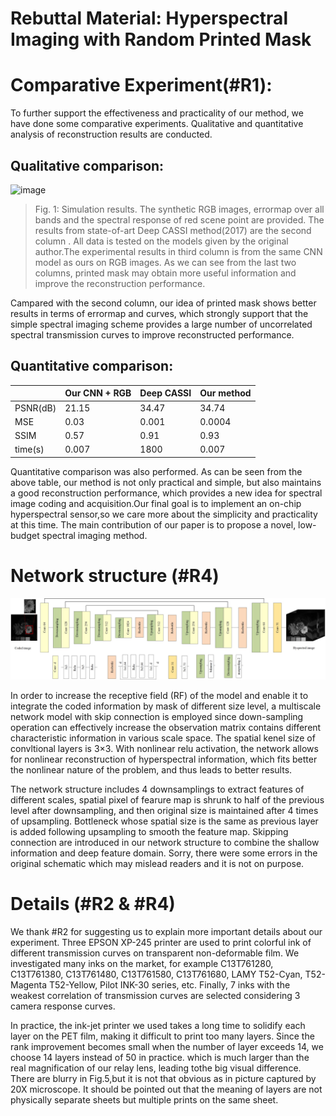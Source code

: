 # Rebuttal Material: Hyperspectral Imaging with Random Printed Mask

# Comparative Experiment(#R1):

To further support the effectiveness and practicality of our method, we have done some comparative experiments. Qualitative and quantitative analysis of reconstruction results are conducted. 

  ## Qualitative comparison:
  
  ![image](https://github.com/anymouscvpr/anymouscvpr.github.io/blob/master/link.png)
  
> Fig. 1: Simulation results. The synthetic RGB images, errormap over all bands and the spectral response of red scene point are provided.  The results from state-of-art Deep CASSI method(2017) are the second column  . All data is tested on the models given by the original author.The experimental results in third column is from the same CNN model as ours on RGB images. As we can see from the last two columns, printed mask may obtain more useful information and improve the reconstruction performance.

Campared with the second column, our idea of printed mask shows better results in terms of errormap and curves, which strongly support that the simple spectral imaging scheme provides a large number of uncorrelated spectral transmission curves to improve reconstructed performance. 


  ## Quantitative comparison:
  
|                        | Our CNN + RGB       |  Deep CASSI                  |Our method |
| -------------------    | ------------------------| -----------------------------|-----------|
| PSNR(dB)               |            21.15        |      34.47                   | 34.74     |
|  MSE                   |            0.03         |         0.001                | 0.0004    |
|  SSIM                  |       0.57              |         0.91                 | 0.93      |
| time(s)                |         0.007           |          1800                |  0.007    |
  
  Quantitative comparison was also performed. As can be seen from the above table, our method is not only practical and simple, but also maintains a good reconstruction performance, which provides a new idea for spectral image coding and acquisition.Our final goal is to implement an on-chip hyperspectral sensor,so we care more about the simplicity and practicality at this time. The main contribution of our paper is to propose a novel, low-budget spectral imaging method.
# Network structure (#R4)
![image](https://github.com/anymouscvpr/anymouscvpr.github.io/blob/master/network.jpg)

In order to increase the receptive field (RF) of the model and enable it to integrate the coded information by mask of different size level, a multiscale network model with skip connection is employed since down-sampling operation can effectively increase the observation matrix contains different characteristic information in various scale space. The spatial kenel size of convltional layers is 3×3. With nonlinear relu activation, the network allows for nonlinear reconstruction of hyperspectral information, which fits better the nonlinear nature of the problem, and thus leads to better results.

The network structure includes 4 downsamplings to extract features of different scales, spatial pixel of fearure map is  shrunk to half of the previous level after downsampling, and then  original size is maintained after 4 times of upsampling. Bottleneck  whose spatial size is the same as previous layer is added following upsampling to smooth the feature map.  Skipping connection are introduced in our network structure to combine the shallow information and deep feature domain. Sorry, there were some errors in the original schematic which may mislead readers and it is not on purpose. 


# Details (#R2 & #R4)

We thank #R2 for suggesting us to explain more important details about our experiment. Three EPSON XP-245 printer are used to print  colorful ink of different transmission curves on transparent non-deformable film. We investigated many inks on the market, for example 
C13T761280, C13T761380, C13T761480, C13T761580, C13T761680, LAMY T52-Cyan, T52-Magenta T52-Yellow, Pilot INK-30 series, etc. Finally, 7 inks with the weakest correlation of transmission curves are selected considering 3 camera response curves.

In practice, the ink-jet printer we used takes a long time to solidify each layer on the PET film, making it difficult to print too many layers. Since the rank improvement becomes small when the number of layer exceeds 14, we choose 14 layers instead of 50 in practice. which is much larger than the real magnification of our relay lens, leading tothe big visual difference. There are blurry in Fig.5,but it is not that obvious as in picture captured by 20X microscope. 
 It should be pointed out that the meaning of layers are not physically separate sheets but multiple prints on the same sheet.
